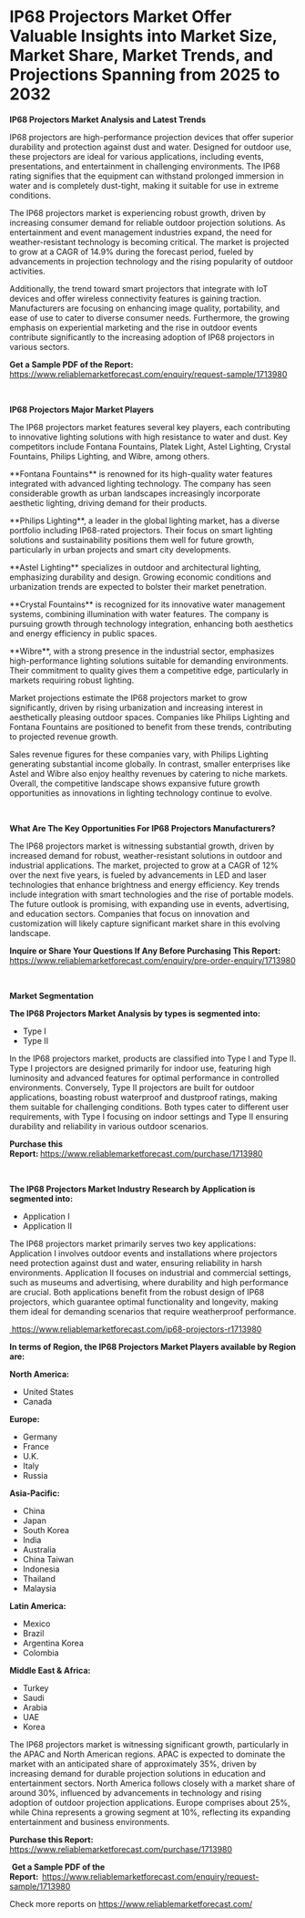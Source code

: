 <p><h1>IP68 Projectors Market Offer Valuable Insights into Market Size, Market Share, Market Trends, and Projections Spanning from 2025 to 2032</h1></p><p><strong>IP68 Projectors Market Analysis and Latest Trends</strong></p>
<p><p>IP68 projectors are high-performance projection devices that offer superior durability and protection against dust and water. Designed for outdoor use, these projectors are ideal for various applications, including events, presentations, and entertainment in challenging environments. The IP68 rating signifies that the equipment can withstand prolonged immersion in water and is completely dust-tight, making it suitable for use in extreme conditions.</p><p>The IP68 projectors market is experiencing robust growth, driven by increasing consumer demand for reliable outdoor projection solutions. As entertainment and event management industries expand, the need for weather-resistant technology is becoming critical. The market is projected to grow at a CAGR of 14.9% during the forecast period, fueled by advancements in projection technology and the rising popularity of outdoor activities.</p><p>Additionally, the trend toward smart projectors that integrate with IoT devices and offer wireless connectivity features is gaining traction. Manufacturers are focusing on enhancing image quality, portability, and ease of use to cater to diverse consumer needs. Furthermore, the growing emphasis on experiential marketing and the rise in outdoor events contribute significantly to the increasing adoption of IP68 projectors in various sectors.</p></p>
<p><strong>Get a Sample PDF of the Report:&nbsp;</strong> <a href="https://www.reliablemarketforecast.com/enquiry/request-sample/1713980?utm_campaign=950&utm_medium=2&utm_source=Github&utm_content=ia&utm_term=11012025&utm_id=ip68-projectors">https://www.reliablemarketforecast.com/enquiry/request-sample/1713980</a></p>
<p>&nbsp;</p>
<p><strong>IP68 Projectors Major Market Players</strong></p>
<p><p>The IP68 projectors market features several key players, each contributing to innovative lighting solutions with high resistance to water and dust. Key competitors include Fontana Fountains, Platek Light, Astel Lighting, Crystal Fountains, Philips Lighting, and Wibre, among others.</p><p>**Fontana Fountains** is renowned for its high-quality water features integrated with advanced lighting technology. The company has seen considerable growth as urban landscapes increasingly incorporate aesthetic lighting, driving demand for their products.</p><p>**Philips Lighting**, a leader in the global lighting market, has a diverse portfolio including IP68-rated projectors. Their focus on smart lighting solutions and sustainability positions them well for future growth, particularly in urban projects and smart city developments.</p><p>**Astel Lighting** specializes in outdoor and architectural lighting, emphasizing durability and design. Growing economic conditions and urbanization trends are expected to bolster their market penetration.</p><p>**Crystal Fountains** is recognized for its innovative water management systems, combining illumination with water features. The company is pursuing growth through technology integration, enhancing both aesthetics and energy efficiency in public spaces.</p><p>**Wibre**, with a strong presence in the industrial sector, emphasizes high-performance lighting solutions suitable for demanding environments. Their commitment to quality gives them a competitive edge, particularly in markets requiring robust lighting.</p><p>Market projections estimate the IP68 projectors market to grow significantly, driven by rising urbanization and increasing interest in aesthetically pleasing outdoor spaces. Companies like Philips Lighting and Fontana Fountains are positioned to benefit from these trends, contributing to projected revenue growth.</p><p>Sales revenue figures for these companies vary, with Philips Lighting generating substantial income globally. In contrast, smaller enterprises like Astel and Wibre also enjoy healthy revenues by catering to niche markets. Overall, the competitive landscape shows expansive future growth opportunities as innovations in lighting technology continue to evolve.</p></p>
<p>&nbsp;</p>
<p><strong>What Are The Key Opportunities For IP68 Projectors Manufacturers?</strong></p>
<p><p>The IP68 projectors market is witnessing substantial growth, driven by increased demand for robust, weather-resistant solutions in outdoor and industrial applications. The market, projected to grow at a CAGR of 12% over the next five years, is fueled by advancements in LED and laser technologies that enhance brightness and energy efficiency. Key trends include integration with smart technologies and the rise of portable models. The future outlook is promising, with expanding use in events, advertising, and education sectors. Companies that focus on innovation and customization will likely capture significant market share in this evolving landscape.</p></p>
<p><strong>Inquire or Share Your Questions If Any Before Purchasing This Report:</strong> <a href="https://www.reliablemarketforecast.com/enquiry/pre-order-enquiry/1713980?utm_campaign=950&utm_medium=2&utm_source=Github&utm_content=ia&utm_term=11012025&utm_id=ip68-projectors">https://www.reliablemarketforecast.com/enquiry/pre-order-enquiry/1713980</a></p>
<p>&nbsp;</p>
<p><strong>Market Segmentation</strong></p>
<p><strong>The IP68 Projectors Market Analysis by types is segmented into:</strong></p>
<p><ul><li>Type I</li><li>Type II</li></ul></p>
<p><p>In the IP68 projectors market, products are classified into Type I and Type II. Type I projectors are designed primarily for indoor use, featuring high luminosity and advanced features for optimal performance in controlled environments. Conversely, Type II projectors are built for outdoor applications, boasting robust waterproof and dustproof ratings, making them suitable for challenging conditions. Both types cater to different user requirements, with Type I focusing on indoor settings and Type II ensuring durability and reliability in various outdoor scenarios.</p></p>
<p><strong>Purchase this Report:&nbsp;</strong><a href="https://www.reliablemarketforecast.com/purchase/1713980?utm_campaign=950&utm_medium=2&utm_source=Github&utm_content=ia&utm_term=11012025&utm_id=ip68-projectors">https://www.reliablemarketforecast.com/purchase/1713980</a></p>
<p>&nbsp;</p>
<p><strong>The IP68 Projectors Market Industry Research by Application is segmented into:</strong></p>
<p><ul><li>Application I</li><li>Application II</li></ul></p>
<p><p>The IP68 projectors market primarily serves two key applications: Application I involves outdoor events and installations where projectors need protection against dust and water, ensuring reliability in harsh environments. Application II focuses on industrial and commercial settings, such as museums and advertising, where durability and high performance are crucial. Both applications benefit from the robust design of IP68 projectors, which guarantee optimal functionality and longevity, making them ideal for demanding scenarios that require weatherproof performance.</p></p>
<p><a href="https://www.reliablemarketforecast.com/ip68-projectors-r1713980?utm_campaign=950&utm_medium=2&utm_source=Github&utm_content=ia&utm_term=11012025&utm_id=ip68-projectors">&nbsp;https://www.reliablemarketforecast.com/ip68-projectors-r1713980</a></p>
<p><strong>In terms of Region, the IP68 Projectors Market Players available by Region are:</strong></p>
<p>
    <p> <strong> North America: </strong>
        <ul>
            <li>United States</li>
            <li>Canada</li>
        </ul>
        </p> 
    <p> <strong> Europe: </strong>
        <ul>
            <li>Germany</li>
            <li>France</li>
            <li>U.K.</li>
            <li>Italy</li>
            <li>Russia</li>
        </ul>
        </p> 
    <p> <strong> Asia-Pacific: </strong>
        <ul>
            <li>China</li>
            <li>Japan</li>
            <li>South Korea</li>
            <li>India</li>
            <li>Australia</li>
            <li>China Taiwan</li>
            <li>Indonesia</li>
            <li>Thailand</li>
            <li>Malaysia</li>
        </ul>
        </p> 
    <p> <strong> Latin America: </strong>
        <ul>
            <li>Mexico</li>
            <li>Brazil</li>
            <li>Argentina Korea</li>
            <li>Colombia</li>
        </ul>
        </p> 
    <p> <strong> Middle East & Africa: </strong>
        <ul>
            <li>Turkey</li>
            <li>Saudi</li>
            <li>Arabia</li>
            <li>UAE</li>
            <li>Korea</li>
        </ul>
    </p>
    </p>
<p><p>The IP68 projectors market is witnessing significant growth, particularly in the APAC and North American regions. APAC is expected to dominate the market with an anticipated share of approximately 35%, driven by increasing demand for durable projection solutions in education and entertainment sectors. North America follows closely with a market share of around 30%, influenced by advancements in technology and rising adoption of outdoor projection applications. Europe comprises about 25%, while China represents a growing segment at 10%, reflecting its expanding entertainment and business environments.</p></p>
<p><strong>Purchase this Report: </strong><a href="https://www.reliablemarketforecast.com/purchase/1713980?utm_campaign=950&utm_medium=2&utm_source=Github&utm_content=ia&utm_term=11012025&utm_id=ip68-projectors">https://www.reliablemarketforecast.com/purchase/1713980</a></p>
<p>&nbsp;<strong>Get a Sample PDF of the Report:&nbsp;&nbsp;</strong><a href="https://www.reliablemarketforecast.com/enquiry/request-sample/1713980?utm_campaign=950&utm_medium=2&utm_source=Github&utm_content=ia&utm_term=11012025&utm_id=ip68-projectors">https://www.reliablemarketforecast.com/enquiry/request-sample/1713980</a></p>
<p><strong></strong></p>
<p>Check more reports on <a href="https://www.reliablemarketforecast.com/?utm_campaign=950&utm_medium=2&utm_source=Github&utm_content=ia&utm_term=11012025&utm_id=ip68-projectors">https://www.reliablemarketforecast.com/</a></p>